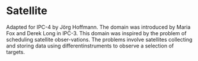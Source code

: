 # Satellite

Adapted for IPC-4 by Jörg Hoffmann. The domain was introduced by Maria Fox and
Derek Long in IPC-3.  This domain was inspired by the problem of scheduling
satellite obser-vations.  The problems involve satellites collecting and storing
data using differentinstruments to observe a selection of targets.
